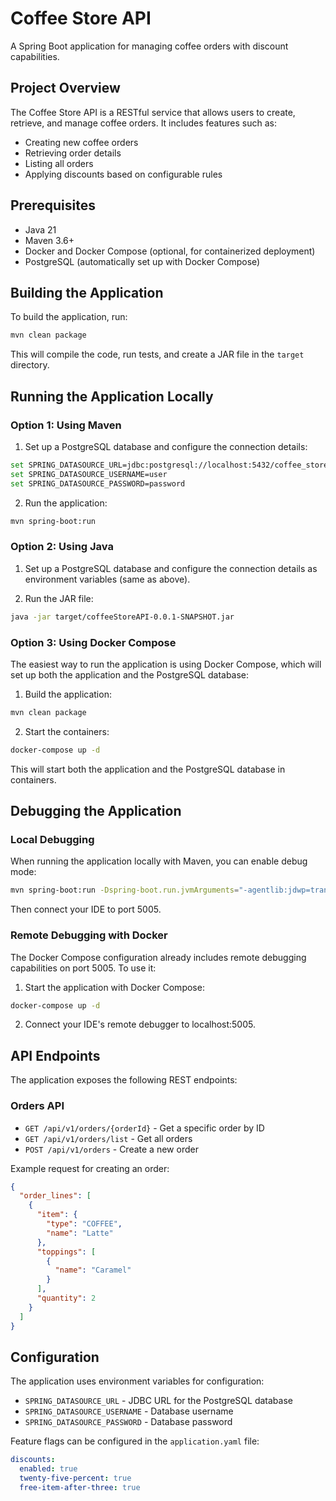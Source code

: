 # Coffee Store API

A Spring Boot application for managing coffee orders with discount capabilities.

## Project Overview

The Coffee Store API is a RESTful service that allows users to create, retrieve, and manage coffee orders. It includes features such as:

- Creating new coffee orders
- Retrieving order details
- Listing all orders
- Applying discounts based on configurable rules

## Prerequisites

- Java 21
- Maven 3.6+
- Docker and Docker Compose (optional, for containerized deployment)
- PostgreSQL (automatically set up with Docker Compose)

## Building the Application

To build the application, run:

```bash
mvn clean package
```

This will compile the code, run tests, and create a JAR file in the `target` directory.

## Running the Application Locally

### Option 1: Using Maven

1. Set up a PostgreSQL database and configure the connection details:

```bash
set SPRING_DATASOURCE_URL=jdbc:postgresql://localhost:5432/coffee_store
set SPRING_DATASOURCE_USERNAME=user
set SPRING_DATASOURCE_PASSWORD=password
```

2. Run the application:

```bash
mvn spring-boot:run
```

### Option 2: Using Java

1. Set up a PostgreSQL database and configure the connection details as environment variables (same as above).

2. Run the JAR file:

```bash
java -jar target/coffeeStoreAPI-0.0.1-SNAPSHOT.jar
```

### Option 3: Using Docker Compose

The easiest way to run the application is using Docker Compose, which will set up both the application and the PostgreSQL database:

1. Build the application:

```bash
mvn clean package
```

2. Start the containers:

```bash
docker-compose up -d
```

This will start both the application and the PostgreSQL database in containers.

## Debugging the Application

### Local Debugging

When running the application locally with Maven, you can enable debug mode:

```bash
mvn spring-boot:run -Dspring-boot.run.jvmArguments="-agentlib:jdwp=transport=dt_socket,server=y,suspend=n,address=5005"
```

Then connect your IDE to port 5005.

### Remote Debugging with Docker

The Docker Compose configuration already includes remote debugging capabilities on port 5005. To use it:

1. Start the application with Docker Compose:

```bash
docker-compose up -d
```

2. Connect your IDE's remote debugger to localhost:5005.

## API Endpoints

The application exposes the following REST endpoints:

### Orders API

- `GET /api/v1/orders/{orderId}` - Get a specific order by ID
- `GET /api/v1/orders/list` - Get all orders
- `POST /api/v1/orders` - Create a new order

Example request for creating an order:

```json
{
  "order_lines": [
    {
      "item": {
        "type": "COFFEE",
        "name": "Latte"
      },
      "toppings": [
        {
          "name": "Caramel"
        }
      ],
      "quantity": 2
    }
  ]
}
```

## Configuration

The application uses environment variables for configuration:

- `SPRING_DATASOURCE_URL` - JDBC URL for the PostgreSQL database
- `SPRING_DATASOURCE_USERNAME` - Database username
- `SPRING_DATASOURCE_PASSWORD` - Database password

Feature flags can be configured in the `application.yaml` file:

```yaml
discounts:
  enabled: true
  twenty-five-percent: true
  free-item-after-three: true
```